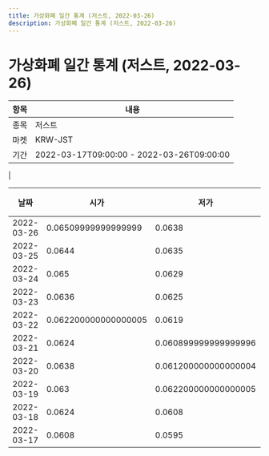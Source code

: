 ```yaml
---
title: 가상화폐 일간 통계 (저스트, 2022-03-26)
description: 가상화폐 일간 통계 (저스트, 2022-03-26)
---
```


가상화폐 일간 통계 (저스트, 2022-03-26)
===

|항목|내용|
|--|--|
|종목|저스트|
|마켓|KRW-JST|\i|종류|일 단위 캔들|
|기간|2022-03-17T09:00:00 - 2022-03-26T09:00:00
|

|날짜|시가|저가|고가|종가|비고|
|--|--|--|--|--|--|
|2022-03-26|0.06509999999999999|0.0638|0.06520000000000001|0.06420000000000001|    |
|2022-03-25|0.0644|0.0635|0.0664|0.06509999999999999|    |
|2022-03-24|0.065|0.0629|0.065|0.0644|    |
|2022-03-23|0.0636|0.0625|0.065|0.065|    |
|2022-03-22|0.062200000000000005|0.0619|0.0644|0.0638|    |
|2022-03-21|0.0624|0.060899999999999996|0.0633|0.062299999999999994|    |
|2022-03-20|0.0638|0.061200000000000004|0.06609999999999999|0.0624|    |
|2022-03-19|0.063|0.062200000000000005|0.0639|0.0637|    |
|2022-03-18|0.0624|0.0608|0.0632|0.0629|    |
|2022-03-17|0.0608|0.0595|0.0626|0.0625|    |
